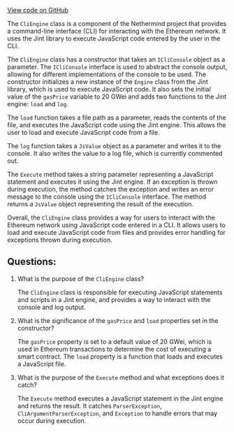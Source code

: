 [View code on GitHub](https://github.com/NethermindEth/nethermind/src/Nethermind/Nethermind.Cli/CliEngine.cs)

The `CliEngine` class is a component of the Nethermind project that provides a command-line interface (CLI) for interacting with the Ethereum network. It uses the Jint library to execute JavaScript code entered by the user in the CLI. 

The `CliEngine` class has a constructor that takes an `ICliConsole` object as a parameter. The `ICliConsole` interface is used to abstract the console output, allowing for different implementations of the console to be used. The constructor initializes a new instance of the `Engine` class from the Jint library, which is used to execute JavaScript code. It also sets the initial value of the `gasPrice` variable to 20 GWei and adds two functions to the Jint engine: `load` and `log`.

The `load` function takes a file path as a parameter, reads the contents of the file, and executes the JavaScript code using the Jint engine. This allows the user to load and execute JavaScript code from a file.

The `log` function takes a `JsValue` object as a parameter and writes it to the console. It also writes the value to a log file, which is currently commented out.

The `Execute` method takes a string parameter representing a JavaScript statement and executes it using the Jint engine. If an exception is thrown during execution, the method catches the exception and writes an error message to the console using the `ICliConsole` interface. The method returns a `JsValue` object representing the result of the execution.

Overall, the `CliEngine` class provides a way for users to interact with the Ethereum network using JavaScript code entered in a CLI. It allows users to load and execute JavaScript code from files and provides error handling for exceptions thrown during execution.
## Questions: 
 1. What is the purpose of the `CliEngine` class?
    
    The `CliEngine` class is responsible for executing JavaScript statements and scripts in a Jint engine, and provides a way to interact with the console and log output.

2. What is the significance of the `gasPrice` and `load` properties set in the constructor?
    
    The `gasPrice` property is set to a default value of 20 GWei, which is used in Ethereum transactions to determine the cost of executing a smart contract. The `load` property is a function that loads and executes a JavaScript file.

3. What is the purpose of the `Execute` method and what exceptions does it catch?
    
    The `Execute` method executes a JavaScript statement in the Jint engine and returns the result. It catches `ParserException`, `CliArgumentParserException`, and `Exception` to handle errors that may occur during execution.